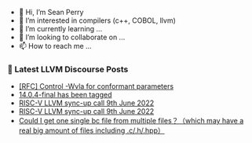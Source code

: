 - 👋 Hi, I’m Sean Perry
- 👀 I’m interested in compilers (c++, COBOL, llvm)
- 🌱 I’m currently learning ...
- 💞️ I’m looking to collaborate on ...
- 📫 How to reach me ...

<!---
s66perry/s66perry is a ✨ special ✨ repository because its `README.md` (this file) appears on your GitHub profile.
You can click the Preview link to take a look at your changes.
--->
### 📕 Latest LLVM Discourse Posts

<!-- DISCOURSE-LLVM:START -->
- [[RFC] Control -Wvla for conformant parameters](https://discourse.llvm.org/t/rfc-control-wvla-for-conformant-parameters/59041#post_7)
- [14.0.4-final has been tagged](https://discourse.llvm.org/t/14-0-4-final-has-been-tagged/62750#post_9)
- [RISC-V LLVM sync-up call 9th June 2022](https://discourse.llvm.org/t/risc-v-llvm-sync-up-call-9th-june-2022/63077#post_3)
- [RISC-V LLVM sync-up call 9th June 2022](https://discourse.llvm.org/t/risc-v-llvm-sync-up-call-9th-june-2022/63077#post_2)
- [Could I get one single bc file from multiple files？（which may have a real big amount of files including .c/.h/.hpp）](https://discourse.llvm.org/t/could-i-get-one-single-bc-file-from-multiple-files-which-may-have-a-real-big-amount-of-files-including-c-h-hpp/62072#post_6)
<!-- DISCOURSE-LLVM:END -->
